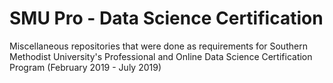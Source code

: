 # SMU Pro - Data Science Certification
 Miscellaneous repositories that were done as requirements for Southern Methodist University's Professional and Online Data Science Certification Program (February 2019 - July 2019)
